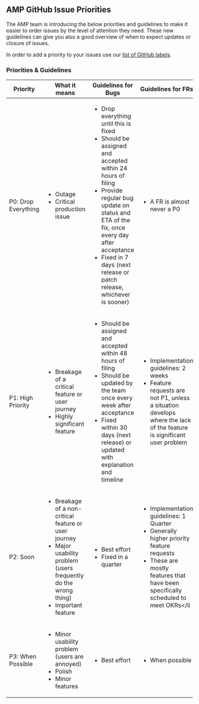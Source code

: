 <!---
Copyright 2015 The AMP HTML Authors. All Rights Reserved.

Licensed under the Apache License, Version 2.0 (the "License");
you may not use this file except in compliance with the License.
You may obtain a copy of the License at

      http://www.apache.org/licenses/LICENSE-2.0

Unless required by applicable law or agreed to in writing, software
distributed under the License is distributed on an "AS-IS" BASIS,
WITHOUT WARRANTIES OR CONDITIONS OF ANY KIND, either express or implied.
See the License for the specific language governing permissions and
limitations under the License.
-->

## AMP GitHub Issue Priorities
The AMP team is introducing the below priorities and guidelines to make it easier to order issues by the level of attention they need. 
These new guidelines can give you also a good overview of when to expect updates or closure of issues.

In order to add a priority to your issues use our [list of GitHub labels](https://github.com/ampproject/amphtml/labels).

### Priorities & Guidelines


 Priority           | What it means          | Guidelines for Bugs              | Guidelines  for FRs               
--------------------| ---------------------- | ---------------------------------| --------------------------------- 
P0: Drop Everything | <ul><li>Outage</li><li>Critical production issue</li></ul>    | <ul><li>Drop everything until this is fixed</li><li>Should be assigned and accepted within 24 hours of filing</li><li>Provide regular bug update on status and ETA of the fix, once every day after acceptance</li><li>Fixed in 7 days (next release or patch release, whichever is sooner)</li></ul>  |  <ul><li>A FR is almost never a P0</li></ul>
P1: High Priority   | <ul><li>Breakage of a critical feature or user journey</li><li>Highly significant feature</li></ul>     | <ul><li>Should be assigned and accepted within 48 hours of filing</li><li>Should be updated by the team once every week after acceptance</li><li>Fixed within 30 days (next release) or updated with explanation and timeline</li></ul> | <ul><li>Implementation guidelines: 2 weeks</li><li>Feature requests are not P1, unless a situation develops where the lack of the feature is significant user problem</li></ul>
P2: Soon            | <ul><li>Breakage of a non-critical feature or user journey</li><li>Major usability problem (users frequently do the wrong thing)</li><li>Important feature</li></ul>   | <ul><li>Best effort</li><li>Fixed in a quarter</li></ul> | <ul><li>Implementation guidelines: 1 Quarter</li><li>Generally higher priority feature requests</li><li>These are mostly features that have been specifically scheduled to meet OKRs</li</ul> 
P3: When Possible   | <ul><li>Minor usability problem (users are annoyed)</li><li>Polish</li><li>Minor features</li></ul> | <ul><li>Best effort</li></ul> | <ul><li>When possible</li></ul>

